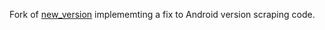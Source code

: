 Fork of [new_version](https://github.com/timtraversy/new_version) implememting a fix to Android version scraping code.

